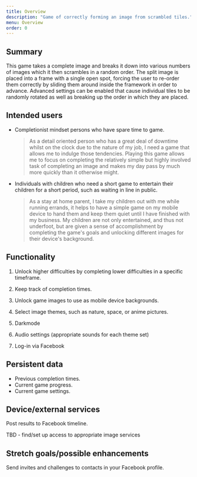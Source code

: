 ```yaml
---
title: Overview
description: "Game of correctly forming an image from scrambled tiles."
menu: Overview
order: 0
---
```


## Summary

This game takes a complete image and breaks it down into various numbers of images which it then
scrambles in a random order. The split image is placed into a frame with a single open spot, forcing
the user to re-order them correctly by sliding them around inside the framework in order to advance.
Advanced settings can be enabled that cause individual tiles to be randomly rotated as well as
breaking up the order in which they are placed.

## Intended users

* Completionist mindset persons who have spare time to game.

  > As a detail oriented person who has a great deal of downtime whilst on the clock due to
  > the nature of my job, I need a game that allows me to indulge those tendencies. Playing this
  > game allows me to focus on completing the relatively simple but highly involved task of
  > completing an image and makes my day pass by much more quickly than it otherwise might.

* Individuals with children who need a short game to entertain their children for a short period,
  such as waiting in line in public.

  > As a stay at home parent, I take my children out with me while running errands, it helps to have
  > a simple game on my mobile device to hand them and keep them quiet until I have finished with my
  > business. My children are not only entertained, and thus not underfoot, but are given a sense
  > of accomplishment by completing the game's goals and unlocking different images for their
  > device's background.

## Functionality

1. Unlock higher difficulties by completing lower difficulties in a specific timeframe.

2. Keep track of completion times.

3. Unlock game images to use as mobile device backgrounds.

4. Select image themes, such as nature, space, or anime pictures.

5. Darkmode

6. Audio settings (appropriate sounds for each theme set)

7. Log-in via Facebook

## Persistent data

* Previous completion times.
* Current game progress.
* Current game settings.

## Device/external services

Post results to Facebook timeline.

TBD - find/set up access to appropriate image services

## Stretch goals/possible enhancements

Send invites and challenges to contacts in your Facebook profile.
